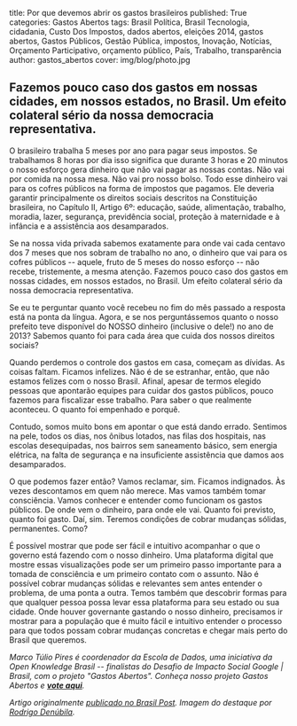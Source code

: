 title: Por que devemos abrir os gastos brasileiros
published: True
categories: Gastos Abertos
tags: Brasil Política, Brasil Tecnologia, cidadania, Custo Dos Impostos, dados abertos, eleições 2014, gastos abertos, Gastos Públicos, Gestão Pública, impostos, Inovação, Notícias, Orçamento Participativo, orçamento público, País, Trabalho, transparência
author: gastos_abertos
cover: img/blog/photo.jpg

## Fazemos pouco caso dos gastos em nossas cidades, em nossos estados, no Brasil. Um efeito colateral sério da nossa democracia representativa.
O brasileiro trabalha 5 meses por ano para pagar seus impostos. Se trabalhamos 8 horas por dia isso significa que durante 3 horas e 20 minutos o nosso esforço gera dinheiro que não vai pagar as nossas contas. Não vai por comida na nossa mesa. Não vai pro nosso bolso. Todo esse dinheiro vai para os cofres públicos na forma de impostos que pagamos. Ele deveria garantir principalmente os direitos sociais descritos na Constituição brasileira, no Capítulo II, Artigo 6º: educação, saúde, alimentação, trabalho, moradia, lazer, segurança, previdência social, proteção à maternidade e à infância e a assistência aos desamparados.

Se na nossa vida privada sabemos exatamente para onde vai cada centavo dos 7 meses que nos sobram de trabalho no ano, o dinheiro que vai para os cofres públicos -- aquele, fruto de 5 meses do nosso esforço -- não recebe, tristemente, a mesma atenção. Fazemos pouco caso dos gastos em nossas cidades, em nossos estados, no Brasil. Um efeito colateral sério da nossa democracia representativa.

Se eu te perguntar quanto você recebeu no fim do mês passado a resposta está na ponta da língua. Agora, e se nos perguntássemos quanto o nosso prefeito teve disponível do NOSSO dinheiro (inclusive o dele!) no ano de 2013? Sabemos quanto foi para cada área que cuida dos nossos direitos sociais?

Quando perdemos o controle dos gastos em casa, começam as dívidas. As coisas faltam. Ficamos infelizes. Não é de se estranhar, então, que não estamos felizes com o nosso Brasil. Afinal, apesar de termos elegido pessoas que apontarão equipes para cuidar dos gastos públicos, pouco fazemos para fiscalizar esse trabalho. Para saber o que realmente aconteceu. O quanto foi empenhado e porquê.

Contudo, somos muito bons em apontar o que está dando errado. Sentimos na pele, todos os dias, nos ônibus lotados, nas filas dos hospitais, nas escolas desequipadas, nos bairros sem saneamento básico, sem energia elétrica, na falta de segurança e na insuficiente assistência que damos aos desamparados.

O que podemos fazer então? Vamos reclamar, sim. Ficamos indignados. Às vezes descontamos em quem não merece. Mas vamos também tomar consciência. Vamos conhecer e entender como funcionam os gastos públicos. De onde vem o dinheiro, para onde ele vai. Quanto foi previsto, quanto foi gasto. Daí, sim. Teremos condições de cobrar mudanças sólidas, permanentes. Como?

É possível mostrar que pode ser fácil e intuitivo acompanhar o que o governo está fazendo com o nosso dinheiro. Uma plataforma digital que mostre essas visualizações pode ser um primeiro passo importante para a tomada de consciência e um primeiro contato com o assunto. Não é possível cobrar mudanças sólidas e relevantes sem antes entender o problema, de uma ponta a outra. Temos também que descobrir formas para que qualquer pessoa possa levar essa plataforma para seu estado ou sua cidade. Onde houver governante gastando o nosso dinheiro, precisamos ir mostrar para a população que é muito fácil e intuitivo entender o processo para que todos possam cobrar mudanças concretas e chegar mais perto do Brasil que queremos.

<em>Marco Túlio Pires é coordenador da Escola de Dados, uma iniciativa da Open Knowledge Brasil -- finalistas do Desafio de Impacto Social Google | Brasil, com o projeto "Gastos Abertos". Conheça nosso projeto Gastos Abertos e <a href="https://desafiosocial.withgoogle.com/brazil2014/charity/open-knowledge-foundation" target="_blank"><strong>vote aqui</strong></a>.
</em>

<em>Artigo originalmente <a href="http://www.brasilpost.com.br/marco-tulio-pires/por-que-devemos-abrir-os-gastos-brasileiros_b_5239565.html" target="_blank">publicado no Brasil Post</a>. Imagem do destaque por <a href="https://www.flickr.com/photos/rdenubila/4585733006/in/photostream/" target="_blank">Rodrigo Denúbila</a>.</em>